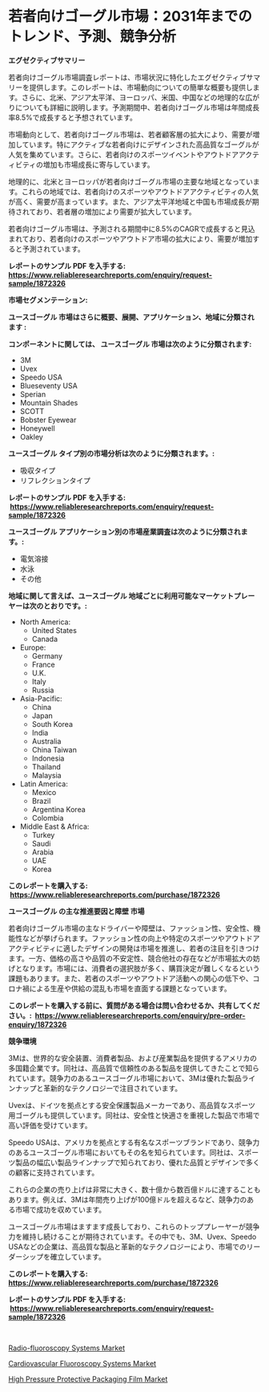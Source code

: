 <p><h1>若者向けゴーグル市場：2031年までのトレンド、予測、競争分析</h1></p><p><strong>エグゼクティブサマリー</strong></p>
<p><p>若者向けゴーグル市場調査レポートは、市場状況に特化したエグゼクティブサマリーを提供します。このレポートは、市場動向についての簡単な概要も提供します。さらに、北米、アジア太平洋、ヨーロッパ、米国、中国などの地理的な広がりについても詳細に説明します。予測期間中、若者向けゴーグル市場は年間成長率8.5%で成長すると予想されています。</p><p>市場動向として、若者向けゴーグル市場は、若者顧客層の拡大により、需要が増加しています。特にアクティブな若者向けにデザインされた高品質なゴーグルが人気を集めています。さらに、若者向けのスポーツイベントやアウトドアアクティビティの増加も市場成長に寄与しています。</p><p>地理的に、北米とヨーロッパが若者向けゴーグル市場の主要な地域となっています。これらの地域では、若者向けのスポーツやアウトドアアクティビティの人気が高く、需要が高まっています。また、アジア太平洋地域と中国も市場成長が期待されており、若者層の増加により需要が拡大しています。</p><p>若者向けゴーグル市場は、予測される期間中に8.5%のCAGRで成長すると見込まれており、若者向けのスポーツやアウトドア市場の拡大により、需要が増加すると予測されています。</p></p>
<p><strong>レポートのサンプル PDF を入手する: <a href="https://www.reliableresearchreports.com/enquiry/request-sample/1872326">https://www.reliableresearchreports.com/enquiry/request-sample/1872326</a></strong></p>
<p><strong>市場セグメンテーション:</strong></p>
<p><strong> ユースゴーグル 市場はさらに概要、展開、アプリケーション、地域に分類されます :</strong></p>
<p><strong>コンポーネントに関しては、 ユースゴーグル 市場は次のように分類されます: &nbsp;</strong></p>
<p><ul><li>3M</li><li>Uvex</li><li>Speedo USA</li><li>Blueseventy USA</li><li>Sperian</li><li>Mountain Shades</li><li>SCOTT</li><li>Bobster Eyewear</li><li>Honeywell</li><li>Oakley</li></ul></p>
<p><strong> ユースゴーグル タイプ別の市場分析は次のように分類されます。:</strong></p>
<p><ul><li>吸収タイプ</li><li>リフレクションタイプ</li></ul></p>
<p><strong>レポートのサンプル PDF を入手する: &nbsp;<a href="https://www.reliableresearchreports.com/enquiry/request-sample/1872326">https://www.reliableresearchreports.com/enquiry/request-sample/1872326</a></strong></p>
<p><strong> ユースゴーグル アプリケーション別の市場産業調査は次のように分類されます。:</strong></p>
<p><ul><li>電気溶接</li><li>水泳</li><li>その他</li></ul></p>
<p><strong>地域に関して言えば、ユースゴーグル 地域ごとに利用可能なマーケットプレーヤーは次のとおりです。:</strong></p>
<p><ul>
    <li>
        North America:
        <ul>
            <li>United States</li>
            <li>Canada</li>
        </ul>
    </li>
    <li>
        Europe:
        <ul>
            <li>Germany</li>
            <li>France</li>
            <li>U.K.</li>
            <li>Italy</li>
            <li>Russia</li>
        </ul>
    </li>
    <li>
        Asia-Pacific:
        <ul>
            <li>China</li>
            <li>Japan</li>
            <li>South Korea</li>
            <li>India</li>
            <li>Australia</li>
            <li>China Taiwan</li>
            <li>Indonesia</li>
            <li>Thailand</li>
            <li>Malaysia</li>
        </ul>
    </li>
    <li>
        Latin America:
        <ul>
            <li>Mexico</li>
            <li>Brazil</li>
            <li>Argentina Korea</li>
            <li>Colombia</li>
        </ul>
    </li>
    <li>
        Middle East & Africa:
        <ul>
            <li>Turkey</li>
            <li>Saudi</li>
            <li>Arabia</li>
            <li>UAE</li>
            <li>Korea</li>
        </ul>
    </li>
    </ul></p>
<p><strong>このレポートを購入する: &nbsp;<a href="https://www.reliableresearchreports.com/purchase/1872326">https://www.reliableresearchreports.com/purchase/1872326</a></strong></p>
<p><strong>ユースゴーグル の主な推進要因と障壁 市場</strong></p>
<p><p>若者向けゴーグル市場の主なドライバーや障壁は、ファッション性、安全性、機能性などが挙げられます。ファッション性の向上や特定のスポーツやアウトドアアクティビティに適したデザインの開発は市場を推進し、若者の注目を引きつけます。一方、価格の高さや品質の不安定性、競合他社の存在などが市場拡大の妨げとなります。市場には、消費者の選択肢が多く、購買決定が難しくなるという課題もあります。また、若者のスポーツやアウトドア活動への関心の低下や、コロナ禍による生産や供給の混乱も市場を直面する課題となっています。</p></p>
<p><strong>このレポートを購入する前に、質問がある場合は問い合わせるか、共有してください。:&nbsp; <a href="https://www.reliableresearchreports.com/enquiry/pre-order-enquiry/1872326">https://www.reliableresearchreports.com/enquiry/pre-order-enquiry/1872326</a></strong></p>
<p><strong>競争環境</strong></p>
<p><p>3Mは、世界的な安全装置、消費者製品、および産業製品を提供するアメリカの多国籍企業です。同社は、高品質で信頼性のある製品を提供してきたことで知られています。競争力のあるユースゴーグル市場において、3Mは優れた製品ラインナップと革新的なテクノロジーで注目されています。</p><p>Uvexは、ドイツを拠点とする安全保護製品メーカーであり、高品質なスポーツ用ゴーグルも提供しています。同社は、安全性と快適さを重視した製品で市場で高い評価を受けています。</p><p>Speedo USAは、アメリカを拠点とする有名なスポーツブランドであり、競争力のあるユースゴーグル市場においてもその名を知られています。同社は、スポーツ製品の幅広い製品ラインナップで知られており、優れた品質とデザインで多くの顧客に支持されています。</p><p>これらの企業の売り上げは非常に大きく、数十億から数百億ドルに達することもあります。例えば、3Mは年間売り上げが100億ドルを超えるなど、競争力のある市場で成功を収めています。</p><p>ユースゴーグル市場はますます成長しており、これらのトッププレーヤーが競争力を維持し続けることが期待されています。その中でも、3M、Uvex、Speedo USAなどの企業は、高品質な製品と革新的なテクノロジーにより、市場でのリーダーシップを確立しています。</p></p>
<p><strong>このレポートを購入する: &nbsp; <a href="https://www.reliableresearchreports.com/purchase/1872326">https://www.reliableresearchreports.com/purchase/1872326</a></strong></p>
<p><strong>レポートのサンプル PDF を入手する: &nbsp;<a href="https://www.reliableresearchreports.com/enquiry/request-sample/1872326">https://www.reliableresearchreports.com/enquiry/request-sample/1872326</a></strong><strong></strong></p>
<p>&nbsp;</p>
<p><p><a href="https://summer-dogwood-3e9.notion.site/Radio-fluoroscopy-Systems-Market-Challenges-Opportunities-and-Growth-Drivers-and-Major-Market-Pla-7a1807e10eab49dda6274fd809a9fd5e">Radio-fluoroscopy Systems Market</a></p><p><a href="https://forested-sushi-9b0.notion.site/Cardiovascular-Fluoroscopy-Systems-Market-Offers-Provide-Insightful-Data-for-the-Time-Period-from-20-bd7cdfa3deab411a9f6a92266eea97f6">Cardiovascular Fluoroscopy Systems Market</a></p><p><a href="https://github.com/Sherrillcrooksxa8i18ucf2m/Market-Research-Report-List-1/blob/main/high-pressure-protective-packaging-film-market.md">High Pressure Protective Packaging Film Market</a></p></p>